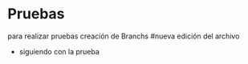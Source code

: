 # Pruebas
para realizar pruebas 
creación de Branchs
#nueva edición del archivo
- siguiendo con la prueba
